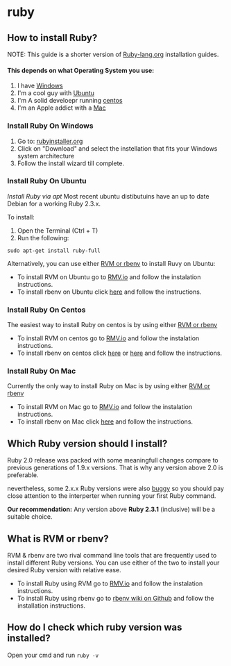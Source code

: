 # ruby


## How to install Ruby?


  NOTE: This guide is a shorter version of [Ruby-lang.org](https://www.ruby-lang.org/en/documentation/installation) installation guides.

#### This depends on what Operating System you use:

  1. I have [Windows](#install-ruby-on-windows)
  1. I'm a cool guy with [Ubuntu](#install-ruby-on-ubuntu)
  1. I'm A solid develoepr running [centos](#install-ruby-on-centos)
  1. I'm an Apple addict with a [Mac](#install-ruby-on-mac)
  
### Install Ruby On Windows
1. Go to: [rubyinstaller.org](https://rubyinstaller.org/)
1. Click on "Download" and select the instellation that fits your Windows system architecture
1. Follow the install wizard till complete.


### Install Ruby On Ubuntu
*Install Ruby via apt*
Most recent ubuntu distibutuins have an up to date Debian for a working Ruby 2.3.x.

To install:
  1. Open the  Terminal (Ctrl + T) 
  1. Run the following:
  ```shell
  sudo apt-get install ruby-full
  ```
  
Alternatively, you can use either [RVM or rbenv](#what-is-rvm-or-rbenv) to install Ruvy on Ubuntu:

* To install RVM on Ubuntu go to [RMV.io](https://github.com/rvm/ubuntu_rvm) and follow the instalation instructions. 
* To install rbenv on Ubuntu click [here]() and follow the instructions.

### Install Ruby On Centos
The easiest way to install Ruby on centos is by using either [RVM or rbenv](#what-is-rvm-or-rbenv)

* To install RVM on centos go to [RMV.io](https://rvm.io/rvm/install#any-other-system) and follow the instalation instructions. 
* To install rbenv on centos click [here](https://gist.github.com/soardex/e95cdc230d1ac5b824b3) or [here](https://github.com/rbenv/ruby-build/wiki) and follow the instructions.

### Install Ruby On Mac
Currently the only way to install Ruby on Mac is by using either [RVM or rbenv](#what-is-rvm-or-rbenv)

* To install RVM on Mac go to [RMV.io](https://rvm.io/rvm/install#any-other-system) and follow the instalation instructions. 
* To install rbenv on Mac click [here](https://github.com/rbenv/ruby-build/wiki) and follow the instructions.

## Which Ruby version should I install?

Ruby 2.0 release was packed with some meaningfull changes compare to previous generations of 1.9.x versions. That is why any version above 2.0 is preferable.

nevertheless, some 2.x.x Ruby versions were also [buggy](https://github.com/e2/ruby_dep/issues/8) so you should pay close attention to the interperter when running your first Ruby command.

**Our recommendation:** Any version above **Ruby 2.3.1** (inclusive) will be a suitable choice.

## What is RVM or rbenv?

RVM & rbenv are two rival command line tools that are frequently used to install different Ruby versions. You can use either of the two to install your desired Ruby version with relative ease.

* To install Ruby using RVM go to [RMV.io](https://rvm.io/rvm/install#installation) and follow the instalation instructions.
* To install Ruby using rbenv go to [rbenv wiki on Github](https://github.com/rbenv/ruby-build/wiki) and follow the installation instructions.


## How do I check which ruby version was installed?
Open your cmd and run `ruby -v`
